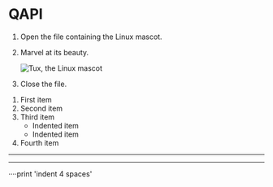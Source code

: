 # QAPI

1. Open the file containing the Linux mascot.
2. Marvel at its beauty.

   ![Tux, the Linux mascot](/assets/images/tux.png)

3. Close the file.

1) First item
2) Second item
3) Third item
   - Indented item
   - Indented item
4) Fourth item

---

---

····print 'indent 4 spaces'
